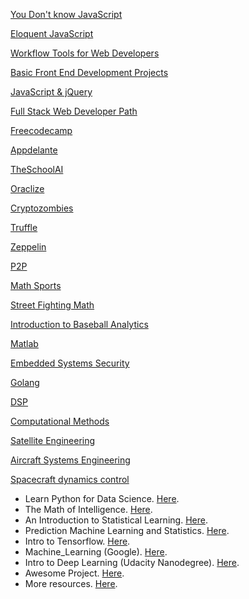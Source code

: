 [You Don't know JavaScript](https://github.com/getify/You-Dont-Know-JS)

[Eloquent JavaScript](http://eloquentjavascript.net/)

[Workflow Tools for Web Developers](https://www.lynda.com/Web-Design-tutorials/Workflow-Tools-Web-Development/533305-2.html)

[Basic Front End Development Projects](https://www.freecodecamp.org/syknapse)

[JavaScript & jQuery](http://javascriptbook.com/)

[Full Stack Web Developer Path](https://github.com/shovanch/fullstack-web-developer-path)

[Freecodecamp](https://learn.freecodecamp.org/)

[Appdelante](https://appdelante.com/cursos)

[TheSchoolAI](https://www.theschool.ai/courses/decentralized-application/)

[Oraclize](https://docs.oraclize.it)

[Cryptozombies](https://cryptozombies.io/)

[Truffle](http://truffleframework.com/tutorials/)

[Zeppelin](https://ethernaut.zeppelin.solutions/)

[P2P](https://github.com/moshest/p2p-index)

[Math Sports](https://www.edx.org/es/course/math-sports-notredamex-mat150x)

[Street Fighting Math](https://www.edx.org/es/course/street-fighting-math-mitx-6-sfmx)

[Introduction to Baseball Analytics](https://courses.edx.org/courses/course-v1:BUx+SABR101x+2T2015/course/)

[Matlab](https://ocw.mit.edu/courses/mathematics/18-s997-introduction-to-matlab-programming-fall-2011/library/videos/)

[Embedded Systems Security](https://www.coursera.org/specializations/embedded-systems-security)

[Golang](https://www.coursera.org/specializations/google-golang)

[DSP](https://www.coursera.org/learn/dsp)

[Computational Methods](https://ocw.mit.edu/courses/aeronautics-and-astronautics/16-90-computational-methods-in-aerospace-engineering-spring-2014/lecture-videos/)

[Satellite Engineering](https://ocw.mit.edu/courses/aeronautics-and-astronautics/16-851-satellite-engineering-fall-2003/index.htm)

[Aircraft Systems Engineering](https://ocw.mit.edu/courses/aeronautics-and-astronautics/16-885j-aircraft-systems-engineering-fall-2005/index.htm)

[Spacecraft dynamics control](https://www.coursera.org/specializations/spacecraft-dynamics-control)

- Learn Python for Data Science. [Here](https://www.youtube.com/playlist?list=PL2-dafEMk2A6QKz1mrk1uIGfHkC1zZ6UU).
- The Math of Intelligence. [Here](https://www.youtube.com/playlist?list=PL2-dafEMk2A7mu0bSksCGMJEmeddU_H4D).
- An Introduction to Statistical Learning. [Here](http://www-bcf.usc.edu/~gareth/ISL/).
- Prediction Machine Learning and Statistics. [Here](https://ocw.mit.edu/courses/sloan-school-of-management/15-097-prediction-machine-learning-and-statistics-spring-2012/index.htm).
- Intro to Tensorflow. [Here](https://www.youtube.com/playlist?list=PL2-dafEMk2A7EEME489DsI468AB0wQsMV).
- Machine_Learning (Google). [Here](https://developers.google.com/machine-learning/crash-course/).
- Intro to Deep Learning (Udacity Nanodegree). [Here](https://www.youtube.com/playlist?list=PL2-dafEMk2A7YdKv4XfKpfbTH5z6rEEj3).
- Awesome Project. [Here](https://github.com/NirantK/awesome-project-ideas).
- More resources. [Here](https://lectures.quantecon.org/py/).
